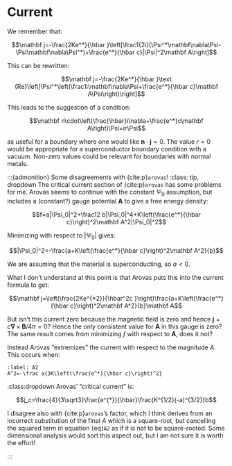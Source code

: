 # Current

We remember that:

$$\mathbf j=-\frac{2Ke^*}{\hbar }\left[\frac1{2i}(\Psi^*\mathbf\nabla\Psi-\Psi\mathbf\nabla\Psi^*)+\frac{e^*}{\hbar c}|\Psi|^2\mathbf A\right]$$

This can be rewritten:

$$\mathbf j=-\frac{2Ke^*}{\hbar }\text {Re}\left[\Psi^*\left(\frac1i\mathbf\nabla\Psi+\frac{e^*}{\hbar c}\mathbf A\Psi\right)\right]$$

This leads to the suggestion of a condition:

$$\mathbf n\cdot\left(\frac{\hbar}i\nabla+\frac{e^*}c\mathbf A\right)\Psi=ir\Psi$$

as useful for a boundary where one would like $\mathbf n\cdot\mathbf j=0$. The value $r=0$ would be appropriate for a superconductor boundary condition with a vacuum. Non-zero values could be relevant for boundaries with normal metals.

:::{admonition} Some disagreements with {cite:p}`arovas`!
:class: tip, dropdown
The critical current section of {cite:p}`arovas` has some problems for me. Arovas seems to continue with the constant $\Psi_0$ assumption, but includes a (constant?) gauge potential $\mathbf A$ to give a free energy density:

$$f=a|\Psi_0|^2+\frac12 b|\Psi_0|^4+K\left(\frac{e^*}{\hbar c}\right)^2\mathbf A^2|\Psi_0|^2$$

Minimizing with respect to $|\Psi_0|$ gives:

$$|\Psi_0|^2=-\frac{a+K\left(\frac{e^*}{\hbar c}\right)^2\mathbf A^2}{b}$$

We are assuming that the material is superconducting, so $a<0$.

What I don't understand at this point is that Arovas puts this into the current formula to get:

$$\mathbf j=\left(\frac{2Ke^{*2}}{\hbar^2c }\right)\frac{a+K\left(\frac{e^*}{\hbar c}\right)^2\mathbf A^2}{b}\mathbf A$$

But isn&rsquo;t this current zero because the magnetic field is zero and hence $\mathbf j=c\mathbf\nabla\times\mathbf B/4\pi=0$? Hence the only consistent value for $\mathbf A$ in this gauge is zero? The same result comes from minimizing $f$ with respect to $\mathbf A$, does it not?

Instead Arovas &ldquo;extremizes&rdquo; the current with respect to the magnitude $A$. This occurs when:

```{math}
:label: A2
A^2=-\frac a{3K\left(\frac{e^*}{\hbar c}\right)^2}
```

:class:dropdown
Arovas&rsquo; &ldquo;critical current&rdquo; is:

$$j_c=\frac{4}{3\sqrt3}\frac{e^{*}}{\hbar}\frac{K^{1/2}(-a)^{3/2}}b$$

I disagree also with {cite:p}`arovas`&rsquo;s factor, which I think derives from an incorrect substitution of the final $A$ which is a square-root, but cancelling the squared term in equation {eq}`A2` as if it is not to be square-rooted. Some dimensional analysis would sort this aspect out, but I am not sure it is worth the effort!

:::